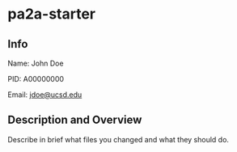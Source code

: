 # pa2a-starter

## Info

Name: John Doe

PID: A00000000

Email: jdoe@ucsd.edu

## Description and Overview
Describe in brief what files you changed and what they should do.
